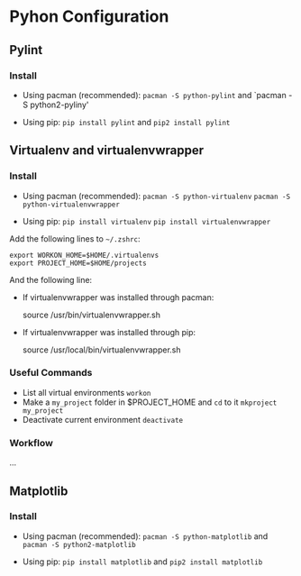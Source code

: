 Pyhon Configuration
===================

Pylint
------

### Install

* Using pacman (recommended):
  `pacman -S python-pylint` and `pacman -S python2-pyliny'

* Using pip:
  `pip install pylint` and `pip2 install pylint`

Virtualenv and virtualenvwrapper
--------------------------------

### Install

* Using pacman (recommended):
  `pacman -S python-virtualenv`
  `pacman -S python-virtualenvwrapper`

* Using pip:
  `pip install virtualenv`
  `pip install virtualenvwrapper`

Add the following lines to `~/.zshrc`:

    export WORKON_HOME=$HOME/.virtualenvs
    export PROJECT_HOME=$HOME/projects

And the following line:

* If virtualenvwrapper was installed through pacman:

    source /usr/bin/virtualenvwrapper.sh

* If virtualenvwrapper was installed through pip:

    source /usr/local/bin/virtualenvwrapper.sh

### Useful Commands

* List all virtual environments
  `workon`
* Make a `my_project` folder in $PROJECT_HOME and `cd` to it
  `mkproject my_project`
* Deactivate current environment
  `deactivate`

### Workflow

...

Matplotlib
----------

### Install

* Using pacman (recommended):
  `pacman -S python-matplotlib` and `pacman -S python2-matplotlib`

* Using pip:
  `pip install matplotlib` and `pip2 install matplotlib`
